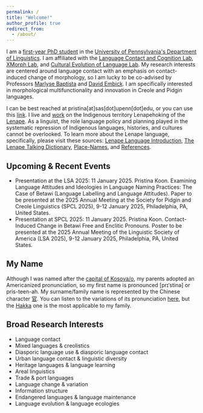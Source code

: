 ```yaml
---
permalink: /
title: "Welcome!"
author_profile: true
redirect_from: 
  - /about/
---
```


I am a [first-year PhD student](https://www.ling.upenn.edu/people/pristina-koon) in the [University of Pennsylvania's Department of Linguistics](https://www.ling.upenn.edu/). I am affiliated with the [Language Contact and Cognition Lab](https://web.sas.upenn.edu/language-contact-cognition-lab/), [XMorph Lab](https://web.sas.upenn.edu/embick-lab/), and [Cultural Evolution of Language Lab](https://www.drgarethroberts.com/cultural-evolution-of-language-lab.html). My research interests are centered around language contact with an emphasis on contact-induced change of morphology, so I am lucky to be co-advised by Professors [Marlyse Baptista](https://web.sas.upenn.edu/marlysebaptista/) and [David Embick](https://www.ling.upenn.edu/~embick/). I am specifically interested in morphological multifunctionality and innovation in Creole and Pidgin languages. 

I can be best reached at pristina[at]sas[dot]upenn[dot]edu, or you can use this [link](mailto:pristina@sas.upenn.edu). I live and [work](https://collaborativehistory.gse.upenn.edu/stories/original-people-and-their-land-lenape-pre-history-18th-century) on the Indigenous territory Lenapehoking of the [Lenape](https://www.lenape-nation.org/). As a linguist, the role language policy and planning played in the systematic repression of Indigenous languages, histories, and cultures cannot be overlooked. To learn more about the Lenape language, specifically, please visit these sources: [Lenape Language Introduction](https://delawaretribe.org/blog/2013/06/26/language/), [The Lenape Talking Dictionary](https://www.talk-lenape.org/), [Place-Names](https://monumentlab.com/bulletin/place-names-as-monuments-the-entangled-histories-of-coaquannock-and-philadelphia), and [References](https://samnoblemuseum.ou.edu/collections-and-research/native-american-languages/map-of-oklahoma-languages/unami-language/).

## Upcoming & Recent Events ## 
- Presentation at the LSA 2025: 11 January 2025. Pristina Koon. Examining Language Attitudes and Ideologies in Language Naming Practices: The Case of Betawi (Language Labelling and Language Attitudes). Paper to be presented at the 2025 Annual Meeting at the Society for Pidgin and Creole Linguistics (SPCL 2025), 9-12 January 2025, Philadelphia, PA, United States. 
- Presentation at SPCL 2025: 11 January 2025. Pristina Koon. Contact-Induced Change in Betawi Free and Enclitic Pronouns. Poster to be presented at the 2025 Annual Meeting of the Linguistic Society of America (LSA 2025), 9-12 January 2025, Philadelphia, PA, United States. 

## My Name ## 
Although I was named after the [capital of Kosova/o](https://www.britannica.com/place/Pristina), my parents adopted an Americanized pronunciation, so my first name is pronounced [prɪˈstinə] or pris-teen-ah. My surname/family name is represented by the Chinese character [官](https://zh.wiktionary.org/zh-hans/%E5%AE%98). You can listen to the variations of its pronunciation [here](https://forvo.com/search/%E5%AE%98/), but the [Hakka](https://forvo.com/search/%E5%AE%98/hak/) one is the most applicable to my family.

## Broad Research Interests ## 
- Language contact
- Mixed languages & creolistics
- Diasporic language use & diasporic language contact
- Urban language contact & linguistic diversity
- Heritage languages & language learning
- Areal linguistics
- Trade & port languages
- Language change & variation
- Information structure
- Endangered languages & language maintenance
- Language evolution & language ecologies
